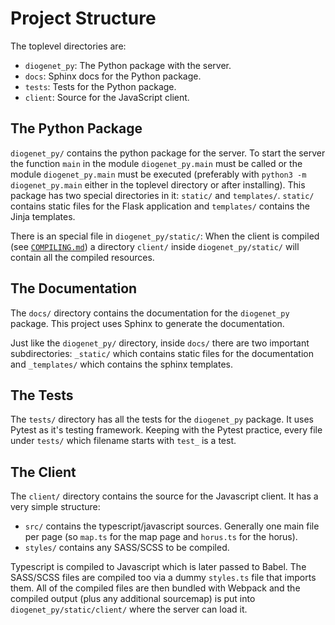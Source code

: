 # Project Structure #

The toplevel directories are:

- `diogenet_py`: The Python package with the server.
- `docs`: Sphinx docs for the Python package.
- `tests`: Tests for the Python package.
- `client`: Source for the JavaScript client.

## The Python Package ##

`diogenet_py/` contains the python package for the server. To start the server
the function `main` in the module `diogenet_py.main` must be called or the
module `diogenet_py.main` must be executed (preferably with
`python3 -m diogenet_py.main` either in the toplevel directory or after
installing). This package has two special directories in it: `static/` and
`templates/`. `static/` contains static files for the Flask application and
`templates/` contains the Jinja templates.

There is an special file in `diogenet_py/static/`: When the client is compiled
(see [`COMPILING.md`](COMPILING.md)) a directory `client/` inside
`diogenet_py/static/` will contain all the compiled resources.

## The Documentation ##

The `docs/` directory contains the documentation for the `diogenet_py` package.
This project uses Sphinx to generate the documentation.

Just like the `diogenet_py/` directory, inside `docs/` there are two
important subdirectories: `_static/` which contains static files for the
documentation and `_templates/` which contains the sphinx templates.

## The Tests ##

The `tests/` directory has all the tests for the `diogenet_py` package. It uses
Pytest as it's testing framework. Keeping with the Pytest practice, every file
under `tests/` which filename starts with `test_` is a test.

## The Client ##

The `client/` directory contains the source for the Javascript client. It has
a very simple structure:

- `src/` contains the typescript/javascript sources. Generally one main file
  per page (so `map.ts` for the map page and `horus.ts` for the horus).
- `styles/` contains any SASS/SCSS to be compiled.

Typescript is compiled to Javascript which is later passed to Babel. The
SASS/SCSS files are compiled too via a dummy `styles.ts` file that imports
them. All of the compiled files are then bundled with Webpack and the
compiled output (plus any additional sourcemap) is put into
`diogenet_py/static/client/` where the server can load it.
